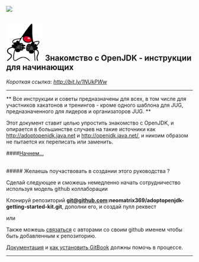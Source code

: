 [![](https://londonjavacommunity.files.wordpress.com/2009/11/bannerblog.jpg)](https://londonjavacommunity.wordpress.com/tag/london-java-community/)

![](AdoptOpenJDKLogo-100x100.png) Знакомство с OpenJDK - инструкции для начинающих 
---

*Короткая ссылка: http://bit.ly/1NUkPWw*

---

** Все инструкции и советы предназначены для всех, в том числе для участников хакатонов и тренингов - кроме одного шаблона для JUG, предназначенного для лидеров и организаторов JUG. **

Этот документ ставит целью упростить знакомство с OpenJDK, и опирается в большинстве случаев на такие источники как http://adoptopenjdk.java.net и http://openjdk.java.net/, и никоим образом не пытается их переписать или заменить.

####[Начнем...](http://neomatrix369.gitbooks.io/adoptopenjdk-getting-started-kit/content/)

<br/>
##### Желаешь поучаствовать в создании этого руководства ?

Сделай следующее и сможешь немедленно начать сотрудничество используя модель github коллаборации

Клонируй репозиторий **git@github.com:neomatrix369/adoptopenjdk-getting-started-kit.git**, дополни его, и создай пулл реквест

или 

Также можешь [связаться](https://www.gitbook.com/book/neomatrix369/adoptopenjdk-getting-started-kit/contact) с авторами со своим github именем чтобы быть добавленным к репозиторию.

[Документация](http://help.gitbook.com/) и [как установить GitBook](https://github.com/GitbookIO/gitbook) должны помочь в процессе.

---